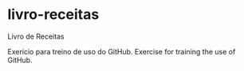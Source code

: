 # livro-receitas
Livro de Receitas

Exerício para treino de uso do GitHub.
Exercise for training the use of GitHub.
